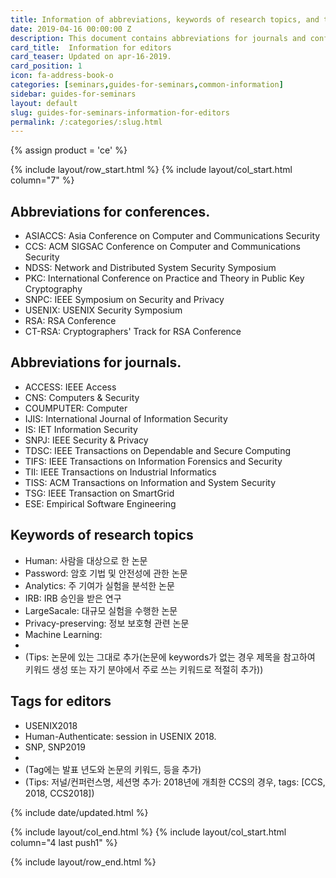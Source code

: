 ```yaml
---
title: Information of abbreviations, keywords of research topics, and tags for editors.
date: 2019-04-16 00:00:00 Z
description: This document contains abbreviations for journals and conferences and keywords related to research topics.
card_title:  Information for editors
card_teaser: Updated on apr-16-2019.
card_position: 1 
icon: fa-address-book-o
categories: [seminars,guides-for-seminars,common-information]
sidebar: guides-for-seminars
layout: default
slug: guides-for-seminars-information-for-editors
permalink: /:categories/:slug.html
---
```


{% assign product = 'ce' %}

{% include layout/row_start.html %}
{% include layout/col_start.html column="7" %}

## Abbreviations for conferences.
+ ASIACCS: Asia Conference on Computer and Communications Security
+ CCS: ACM SIGSAC Conference on Computer and Communications Security
+ NDSS: Network and Distributed System Security Symposium
+ PKC: International Conference on Practice and Theory in Public Key Cryptography
+ SNPC: IEEE Symposium on Security and Privacy
+ USENIX: USENIX Security Symposium
+ RSA: RSA Conference
+ CT-RSA: Cryptographers' Track for RSA Conference

## Abbreviations for journals.
+ ACCESS: IEEE Access
+ CNS: Computers & Security
+ COUMPUTER: Computer 
+ IJIS: International Journal of Information Security
+ IS: IET Information Security
+ SNPJ: IEEE Security & Privacy
+ TDSC: IEEE Transactions on Dependable and Secure Computing
+ TIFS: IEEE Transactions on Information Forensics and Security 
+ TII: IEEE Transactions on Industrial Informatics
+ TISS: ACM Transactions on Information and System Security
+ TSG: IEEE Transaction on SmartGrid
+ ESE: Empirical Software Engineering

## Keywords of research topics
+ Human: 사람을 대상으로 한 논문
+ Password: 암호 기법 및 안전성에 관한 논문
+ Analytics: 주 기여가 실험을 분석한 논문
+ IRB: IRB 승인을 받은 연구
+ LargeSacale: 대규모 실험을 수행한 논문
+ Privacy-preserving: 정보 보호형 관련 논문
+ Machine Learning: 
+ 
+ (Tips: 논문에 있는 그대로 추가(논문에 keywords가 없는 경우 제목을 참고하여 키워드 생성 또는 자기 분야에서 주로 쓰는 키워드로 적절히 추가))

## Tags for editors
+ USENIX2018
+ Human-Authenticate: session in USENIX 2018.
+ SNP, SNP2019
+ 
+ (Tag에는 발표 년도와 논문의 키워드, 등을 추가)
+ (Tips: 저널/컨퍼런스명, 세션명 추가: 2018년에 개최한 CCS의 경우, tags: [CCS, 2018, CCS2018])

{% include date/updated.html %}

{% include layout/col_end.html %}
{% include layout/col_start.html column="4 last push1" %}

{% include layout/row_end.html %}
